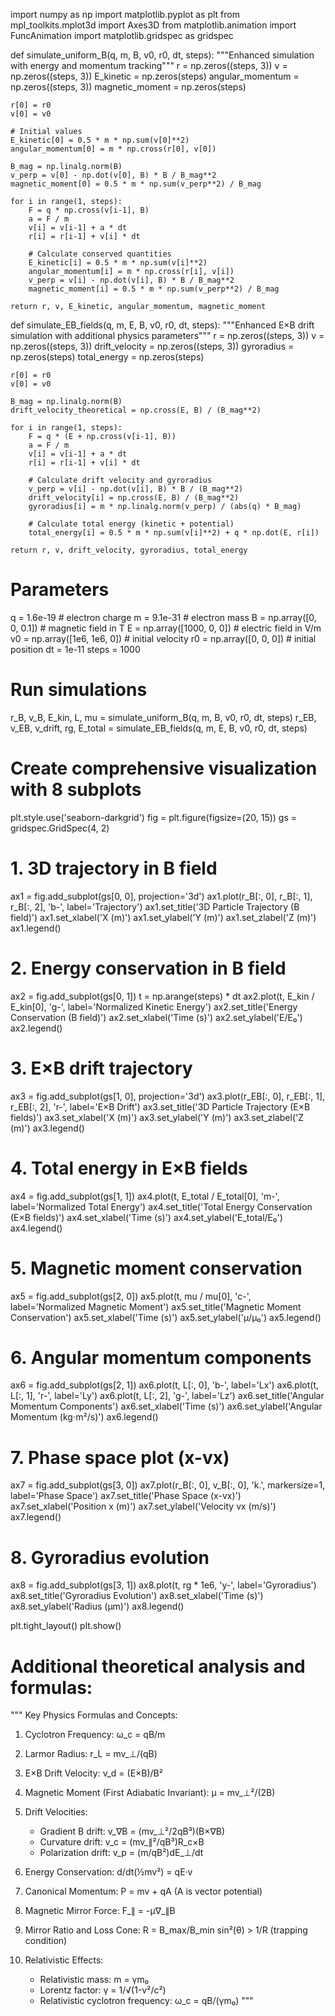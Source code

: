 import numpy as np
import matplotlib.pyplot as plt
from mpl_toolkits.mplot3d import Axes3D
from matplotlib.animation import FuncAnimation
import matplotlib.gridspec as gridspec

def simulate_uniform_B(q, m, B, v0, r0, dt, steps):
    """Enhanced simulation with energy and momentum tracking"""
    r = np.zeros((steps, 3))
    v = np.zeros((steps, 3))
    E_kinetic = np.zeros(steps)
    angular_momentum = np.zeros((steps, 3))
    magnetic_moment = np.zeros(steps)
    
    r[0] = r0
    v[0] = v0
    
    # Initial values
    E_kinetic[0] = 0.5 * m * np.sum(v[0]**2)
    angular_momentum[0] = m * np.cross(r[0], v[0])
    
    B_mag = np.linalg.norm(B)
    v_perp = v[0] - np.dot(v[0], B) * B / B_mag**2
    magnetic_moment[0] = 0.5 * m * np.sum(v_perp**2) / B_mag
    
    for i in range(1, steps):
        F = q * np.cross(v[i-1], B)
        a = F / m
        v[i] = v[i-1] + a * dt
        r[i] = r[i-1] + v[i] * dt
        
        # Calculate conserved quantities
        E_kinetic[i] = 0.5 * m * np.sum(v[i]**2)
        angular_momentum[i] = m * np.cross(r[i], v[i])
        v_perp = v[i] - np.dot(v[i], B) * B / B_mag**2
        magnetic_moment[i] = 0.5 * m * np.sum(v_perp**2) / B_mag
    
    return r, v, E_kinetic, angular_momentum, magnetic_moment

def simulate_EB_fields(q, m, E, B, v0, r0, dt, steps):
    """Enhanced E×B drift simulation with additional physics parameters"""
    r = np.zeros((steps, 3))
    v = np.zeros((steps, 3))
    drift_velocity = np.zeros((steps, 3))
    gyroradius = np.zeros(steps)
    total_energy = np.zeros(steps)
    
    r[0] = r0
    v[0] = v0
    
    B_mag = np.linalg.norm(B)
    drift_velocity_theoretical = np.cross(E, B) / (B_mag**2)
    
    for i in range(1, steps):
        F = q * (E + np.cross(v[i-1], B))
        a = F / m
        v[i] = v[i-1] + a * dt
        r[i] = r[i-1] + v[i] * dt
        
        # Calculate drift velocity and gyroradius
        v_perp = v[i] - np.dot(v[i], B) * B / (B_mag**2)
        drift_velocity[i] = np.cross(E, B) / (B_mag**2)
        gyroradius[i] = m * np.linalg.norm(v_perp) / (abs(q) * B_mag)
        
        # Calculate total energy (kinetic + potential)
        total_energy[i] = 0.5 * m * np.sum(v[i]**2) + q * np.dot(E, r[i])
    
    return r, v, drift_velocity, gyroradius, total_energy

# Parameters
q = 1.6e-19  # electron charge
m = 9.1e-31  # electron mass
B = np.array([0, 0, 0.1])  # magnetic field in T
E = np.array([1000, 0, 0])  # electric field in V/m
v0 = np.array([1e6, 1e6, 0])  # initial velocity
r0 = np.array([0, 0, 0])  # initial position
dt = 1e-11
steps = 1000

# Run simulations
r_B, v_B, E_kin, L, mu = simulate_uniform_B(q, m, B, v0, r0, dt, steps)
r_EB, v_EB, v_drift, rg, E_total = simulate_EB_fields(q, m, E, B, v0, r0, dt, steps)

# Create comprehensive visualization with 8 subplots
plt.style.use('seaborn-darkgrid')
fig = plt.figure(figsize=(20, 15))
gs = gridspec.GridSpec(4, 2)

# 1. 3D trajectory in B field
ax1 = fig.add_subplot(gs[0, 0], projection='3d')
ax1.plot(r_B[:, 0], r_B[:, 1], r_B[:, 2], 'b-', label='Trajectory')
ax1.set_title('3D Particle Trajectory (B field)')
ax1.set_xlabel('X (m)')
ax1.set_ylabel('Y (m)')
ax1.set_zlabel('Z (m)')
ax1.legend()

# 2. Energy conservation in B field
ax2 = fig.add_subplot(gs[0, 1])
t = np.arange(steps) * dt
ax2.plot(t, E_kin / E_kin[0], 'g-', label='Normalized Kinetic Energy')
ax2.set_title('Energy Conservation (B field)')
ax2.set_xlabel('Time (s)')
ax2.set_ylabel('E/E₀')
ax2.legend()

# 3. E×B drift trajectory
ax3 = fig.add_subplot(gs[1, 0], projection='3d')
ax3.plot(r_EB[:, 0], r_EB[:, 1], r_EB[:, 2], 'r-', label='E×B Drift')
ax3.set_title('3D Particle Trajectory (E×B fields)')
ax3.set_xlabel('X (m)')
ax3.set_ylabel('Y (m)')
ax3.set_zlabel('Z (m)')
ax3.legend()

# 4. Total energy in E×B fields
ax4 = fig.add_subplot(gs[1, 1])
ax4.plot(t, E_total / E_total[0], 'm-', label='Normalized Total Energy')
ax4.set_title('Total Energy Conservation (E×B fields)')
ax4.set_xlabel('Time (s)')
ax4.set_ylabel('E_total/E₀')
ax4.legend()

# 5. Magnetic moment conservation
ax5 = fig.add_subplot(gs[2, 0])
ax5.plot(t, mu / mu[0], 'c-', label='Normalized Magnetic Moment')
ax5.set_title('Magnetic Moment Conservation')
ax5.set_xlabel('Time (s)')
ax5.set_ylabel('μ/μ₀')
ax5.legend()

# 6. Angular momentum components
ax6 = fig.add_subplot(gs[2, 1])
ax6.plot(t, L[:, 0], 'b-', label='Lx')
ax6.plot(t, L[:, 1], 'r-', label='Ly')
ax6.plot(t, L[:, 2], 'g-', label='Lz')
ax6.set_title('Angular Momentum Components')
ax6.set_xlabel('Time (s)')
ax6.set_ylabel('Angular Momentum (kg⋅m²/s)')
ax6.legend()

# 7. Phase space plot (x-vx)
ax7 = fig.add_subplot(gs[3, 0])
ax7.plot(r_B[:, 0], v_B[:, 0], 'k.', markersize=1, label='Phase Space')
ax7.set_title('Phase Space (x-vx)')
ax7.set_xlabel('Position x (m)')
ax7.set_ylabel('Velocity vx (m/s)')
ax7.legend()

# 8. Gyroradius evolution
ax8 = fig.add_subplot(gs[3, 1])
ax8.plot(t, rg * 1e6, 'y-', label='Gyroradius')
ax8.set_title('Gyroradius Evolution')
ax8.set_xlabel('Time (s)')
ax8.set_ylabel('Radius (μm)')
ax8.legend()

plt.tight_layout()
plt.show()

# Additional theoretical analysis and formulas:
"""
Key Physics Formulas and Concepts:

1. Cyclotron Frequency:
   ω_c = qB/m

2. Larmor Radius:
   r_L = mv_⊥/(qB)

3. E×B Drift Velocity:
   v_d = (E×B)/B²

4. Magnetic Moment (First Adiabatic Invariant):
   μ = mv_⊥²/(2B)

5. Drift Velocities:
   - Gradient B drift: v_∇B = (mv_⊥²/2qB³)(B×∇B)
   - Curvature drift: v_c = (mv_∥²/qB³)R_c×B
   - Polarization drift: v_p = (m/qB²)dE_⊥/dt

6. Energy Conservation:
   d/dt(½mv²) = qE·v

7. Canonical Momentum:
   P = mv + qA (A is vector potential)

8. Magnetic Mirror Force:
   F_∥ = -μ∇_∥B

9. Mirror Ratio and Loss Cone:
   R = B_max/B_min
   sin²(θ) > 1/R (trapping condition)

10. Relativistic Effects:
    - Relativistic mass: m = γm₀
    - Lorentz factor: γ = 1/√(1-v²/c²)
    - Relativistic cyclotron frequency: ω_c = qB/(γm₀)
""" 